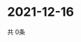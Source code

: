 # 2021-12-16
  共 0条

  <!-- BEGIN -->
  <!-- 最后更新时间Thu Dec 16 2021 06:06:03 GMT+0000 (Coordinated Universal Time) -->
  
  <!-- END -->
  
  